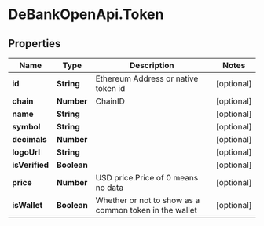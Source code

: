 # DeBankOpenApi.Token

## Properties
Name | Type | Description | Notes
------------ | ------------- | ------------- | -------------
**id** | **String** | Ethereum Address or native token id | [optional] 
**chain** | **Number** | ChainID | [optional] 
**name** | **String** |  | [optional] 
**symbol** | **String** |  | [optional] 
**decimals** | **Number** |  | [optional] 
**logoUrl** | **String** |  | [optional] 
**isVerified** | **Boolean** |  | [optional] 
**price** | **Number** | USD price.Price of 0 means no data | [optional] 
**isWallet** | **Boolean** | Whether or not to show as a common token in the wallet | [optional] 

